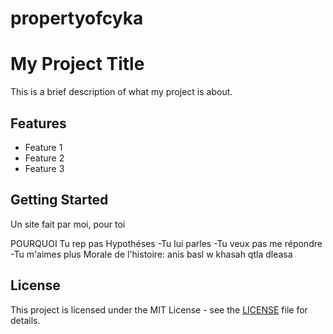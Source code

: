 # propertyofcyka
# My Project Title

This is a brief description of what my project is about. 

## Features

- Feature 1
- Feature 2
- Feature 3

## Getting Started

Un site fait par moi, pour toi

POURQUOI Tu rep pas
Hypothéses
-Tu lui parles
-Tu veux pas me répondre
-Tu m'aimes plus
Morale de l'histoire: anis basl w khasah qtla dleasa



## License

This project is licensed under the MIT License - see the [LICENSE](LICENSE) file for details.
